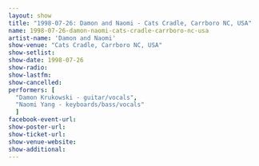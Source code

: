 ```yaml
---
layout: show
title: "1998-07-26: Damon and Naomi - Cats Cradle, Carrboro NC, USA"
name: 1998-07-26-damon-naomi-cats-cradle-carrboro-nc-usa
artist-name: 'Damon and Naomi'
show-venue: "Cats Cradle, Carrboro NC, USA"
show-setlist: 
show-date: 1998-07-26
show-radio: 
show-lastfm: 
show-cancelled: 
performers: [
  "Damon Krukowski - guitar/vocals",
  "Naomi Yang - keyboards/bass/vocals"
  ]
facebook-event-url: 
show-poster-url: 
show-ticket-url: 
show-venue-website: 
show-additional: 
---
```


